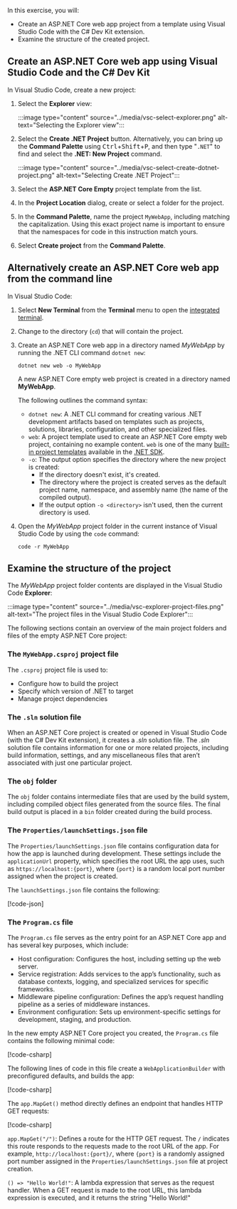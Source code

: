 In this exercise, you will:

* Create an ASP.NET Core web app project from a template using Visual Studio Code with the C# Dev Kit extension.
* Examine the structure of the created project.

## Create an ASP.NET Core web app using Visual Studio Code and the C# Dev Kit

In Visual Studio Code, create a new project:

1. Select the **Explorer** view:

    :::image type="content" source="../media/vsc-select-explorer.png" alt-text="Selecting the Explorer view":::

1. Select the **Create .NET Project** button. Alternatively, you can bring up the **Command Palette** using <kbd>Ctrl</kbd>+<kbd>Shift</kbd>+<kbd>P</kbd>, and then type "`.NET`" to find and select the **.NET: New Project** command.

    :::image type="content" source="../media/vsc-select-create-dotnet-project.png" alt-text="Selecting Create .NET Project":::

1. Select the **ASP.NET Core Empty** project template from the list.
1. In the **Project Location** dialog, create or select a folder for the project.
1. In the **Command Palette**, name the project `MyWebApp`, including matching the capitalization. Using this exact project name is important to ensure that the namespaces for code in this instruction match yours.
1. Select **Create project** from the **Command Palette**.

## Alternatively create an ASP.NET Core web app from the command line

In Visual Studio Code:

1. Select **New Terminal** from the **Terminal** menu to open the [integrated terminal](https://code.visualstudio.com/docs/editor/integrated-terminal).
1. Change to the directory (`cd`) that will contain the project.
1. Create an ASP.NET Core web app in a directory named *MyWebApp* by running the .NET CLI command `dotnet new`:

    ```dotnetcli
    dotnet new web -o MyWebApp
    ```

    A new ASP.NET Core empty web project is created in a directory named **MyWebApp**.
    
    The following outlines the command syntax:
    
    - `dotnet new`: A .NET CLI command for creating various .NET development artifacts based on templates such as projects, solutions, libraries, configuration, and other specialized files.
    - `web`: A project template used to create an ASP.NET Core empty web project, containing no example content. `web` is one of the many [built-in project templates](/dotnet/core/tools/dotnet-new-sdk-templates) available in the [.NET SDK](https://dotnet.microsoft.com/download).
    - `-o`: The output option specifies the directory where the new project is created:
        - If the directory doesn't exist, it's created. 
        - The directory where the project is created serves as the default project name, namespace, and assembly name (the name of the compiled output).
        - If the output option `-o <directory>` isn't used, then the current directory is used.

1. Open the *MyWebApp* project folder in the current instance of Visual Studio Code by using the `code` command:

   ```dotnetcli
   code -r MyWebApp
   ```

## Examine the structure of the project

The *MyWebApp* project folder contents are displayed in the Visual Studio Code **Explorer**:

:::image type="content" source="../media/vsc-explorer-project-files.png" alt-text="The project files in the Visual Studio Code Explorer":::

The following sections contain an overview of the main project folders and files of the empty ASP.NET Core project:

### The `MyWebApp.csproj` project file

The `.csproj` project file is used to:

- Configure how to build the project
- Specify which version of .NET to target
- Manage project dependencies

### The `.sln` solution file

When an ASP.NET Core project is created or opened in Visual Studio Code (with the C# Dev Kit extension), it creates a *<project name>.sln* solution file. The *<project name>.sln* solution file contains information for one or more related projects, including build information, settings, and any miscellaneous files that aren’t associated with just one particular project.

### The `obj` folder

The `obj` folder contains intermediate files that are used by the build system, including compiled object files generated from the source files. The final build output is placed in a `bin` folder created during the build process.

### The `Properties/launchSettings.json` file

The `Properties/launchSettings.json` file contains configuration data for how the app is launched during development. These settings include the `applicationUrl` property, which specifies the root URL the app uses, such as `https://localhost:{port}`, where `{port}` is a random local port number assigned when the project is created.

The `launchSettings.json` file contains the following:

[!code-json[](../code/MyWebApp/Properties/launchSettings.json)]

### The `Program.cs` file

The `Program.cs` file serves as the entry point for an ASP.NET Core app and has several key purposes, which include:

- Host configuration: Configures the host, including setting up the web server.
- Service registration: Adds services to the app’s functionality, such as database contexts, logging, and specialized services for specific frameworks.
- Middleware pipeline configuration: Defines the app’s request handling pipeline as a series of middleware instances.
- Environment configuration: Sets up environment-specific settings for development, staging, and production.

In the new empty ASP.NET Core project you created, the `Program.cs` file contains the following minimal code:

[!code-csharp[](../code/MyWebApp/Program.cs?name=snippet_all)]

The following lines of code in this file create a `WebApplicationBuilder` with preconfigured defaults, and builds the app:

[!code-csharp[](../code/MyWebApp/Program.cs?name=snippet_web_application_builder)]

The `app.MapGet()` method directly defines an endpoint that handles HTTP GET requests:

[!code-csharp[](../code/MyWebApp/Program.cs?name=snippet_web_mapget)]

`app.MapGet("/")`: Defines a route for the HTTP GET request. The `/` indicates this route responds to the requests made to the root URL of the app. For example, `http://localhost:{port}/`, where `{port}` is a randomly assigned port number assigned in the `Properties/launchSettings.json` file at project creation.

`() => "Hello World!"`: A lambda expression that serves as the request handler. When a GET request is made to the root URL, this lambda expression is executed, and it returns the string "Hello World!"
